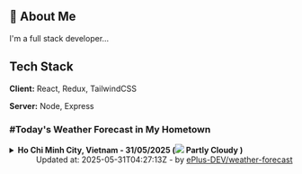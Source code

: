 ## 🚀 About Me
I'm a full stack developer...


## Tech Stack

**Client:** React, Redux, TailwindCSS

**Server:** Node, Express

### #Today's Weather Forecast in My Hometown



<details>
    <summary><b>Ho Chi Minh City, Vietnam - 31/05/2025 (<img src="https://cdn.weatherapi.com/weather/64x64/day/116.png" /> Partly Cloudy )</b>
    </summary>

    
<table>
    <tr>
        <th>Hour</th>
        <td>00:00</td><td>01:00</td><td>02:00</td><td>03:00</td><td>04:00</td><td>05:00</td><td>06:00</td><td>07:00</td><td>08:00</td><td>09:00</td><td>10:00</td><td>11:00</td><td>12:00</td><td>13:00</td><td>14:00</td><td>15:00</td><td>16:00</td><td>17:00</td><td>18:00</td><td>19:00</td><td>20:00</td><td>21:00</td><td>22:00</td><td>23:00</td>
    </tr>
    <tr>
        <th>Weather</th>
        <td><img src="https://cdn.weatherapi.com/weather/64x64/night/122.png"></img></td><td><img src="https://cdn.weatherapi.com/weather/64x64/night/119.png"></img></td><td><img src="https://cdn.weatherapi.com/weather/64x64/night/116.png"></img></td><td><img src="https://cdn.weatherapi.com/weather/64x64/night/116.png"></img></td><td><img src="https://cdn.weatherapi.com/weather/64x64/night/116.png"></img></td><td><img src="https://cdn.weatherapi.com/weather/64x64/night/116.png"></img></td><td><img src="https://cdn.weatherapi.com/weather/64x64/day/116.png"></img></td><td><img src="https://cdn.weatherapi.com/weather/64x64/day/116.png"></img></td><td><img src="https://cdn.weatherapi.com/weather/64x64/day/116.png"></img></td><td><img src="https://cdn.weatherapi.com/weather/64x64/day/116.png"></img></td><td><img src="https://cdn.weatherapi.com/weather/64x64/day/116.png"></img></td><td><img src="https://cdn.weatherapi.com/weather/64x64/day/389.png"></img></td><td><img src="https://cdn.weatherapi.com/weather/64x64/day/116.png"></img></td><td><img src="https://cdn.weatherapi.com/weather/64x64/day/113.png"></img></td><td><img src="https://cdn.weatherapi.com/weather/64x64/day/116.png"></img></td><td><img src="https://cdn.weatherapi.com/weather/64x64/day/116.png"></img></td><td><img src="https://cdn.weatherapi.com/weather/64x64/day/116.png"></img></td><td><img src="https://cdn.weatherapi.com/weather/64x64/day/116.png"></img></td><td><img src="https://cdn.weatherapi.com/weather/64x64/day/113.png"></img></td><td><img src="https://cdn.weatherapi.com/weather/64x64/night/113.png"></img></td><td><img src="https://cdn.weatherapi.com/weather/64x64/night/113.png"></img></td><td><img src="https://cdn.weatherapi.com/weather/64x64/night/113.png"></img></td><td><img src="https://cdn.weatherapi.com/weather/64x64/night/113.png"></img></td><td><img src="https://cdn.weatherapi.com/weather/64x64/night/113.png"></img></td>
    </tr>
    <tr>
        <th>Condition</th>
        <td width="200px">Overcast </td><td width="200px">Cloudy </td><td width="200px">Partly Cloudy </td><td width="200px">Partly Cloudy </td><td width="200px">Partly Cloudy </td><td width="200px">Partly Cloudy </td><td width="200px">Partly Cloudy </td><td width="200px">Partly Cloudy </td><td width="200px">Partly Cloudy </td><td width="200px">Partly Cloudy </td><td width="200px">Partly Cloudy </td><td width="200px">Moderate or heavy rain with thunder</td><td width="200px">Partly Cloudy </td><td width="200px">Sunny</td><td width="200px">Partly Cloudy </td><td width="200px">Partly Cloudy </td><td width="200px">Partly Cloudy </td><td width="200px">Partly Cloudy </td><td width="200px">Sunny</td><td width="200px">Clear </td><td width="200px">Clear </td><td width="200px">Clear </td><td width="200px">Clear </td><td width="200px">Clear </td>
    </tr>
    <tr>
        <th>Temperature</th>
        <td>27.3 °C</td><td>27.1 °C</td><td>27.1 °C</td><td>27 °C</td><td>26.8 °C</td><td>26.7 °C</td><td>26.7 °C</td><td>27 °C</td><td>27.6 °C</td><td>28.2 °C</td><td>28.9 °C</td><td>32.2 °C</td><td>31.6 °C</td><td>33.6 °C</td><td>34.7 °C</td><td>34.5 °C</td><td>33.7 °C</td><td>33.5 °C</td><td>31.2 °C</td><td>29.5 °C</td><td>29.1 °C</td><td>28.6 °C</td><td>28.2 °C</td><td>27.8 °C</td>
    </tr>
    <tr>
        <th>Wind</th>
        <td>7.2 kph</td><td>6.8 kph</td><td>6.5 kph</td><td>6.5 kph</td><td>6.8 kph</td><td>6.1 kph</td><td>6.1 kph</td><td>5.4 kph</td><td>5.4 kph</td><td>7.9 kph</td><td>9 kph</td><td>11.2 kph</td><td>16.2 kph</td><td>17.6 kph</td><td>13.3 kph</td><td>17.6 kph</td><td>18.7 kph</td><td>17.6 kph</td><td>16.6 kph</td><td>16.6 kph</td><td>16.2 kph</td><td>13.7 kph</td><td>12.6 kph</td><td>11.5 kph</td>
    </tr>
</table>

</details>

<div align="right">
    Updated at: 2025-05-31T04:27:13Z - by <a target="_blank"
        href="https://github.com/ePlus-DEV/weather-forecast">ePlus-DEV/weather-forecast</a>
</div>